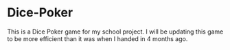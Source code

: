 # Dice-Poker
This is a Dice Poker game for my school project.
I will be updating this game to be more efficient than it was when I handed in 4 months ago.